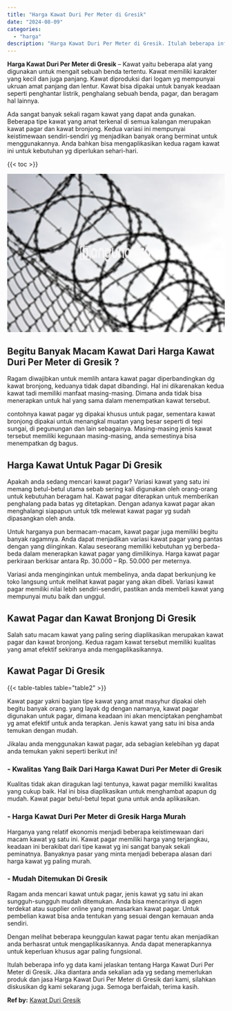 ```yaml
---
title: "Harga Kawat Duri Per Meter di Gresik"
date: "2024-08-09"
categories: 
  - "harga"
description: "Harga Kawat Duri Per Meter di Gresik. Itulah beberapa info yg data kami jelaskan tentang Harga Kawat Duri Per Meter di Gresik. Jika diantara anda sekalian ad..."
---
```


**Harga Kawat Duri Per Meter di Gresik** – Kawat yaitu beberapa alat yang digunakan untuk mengait sebuah benda tertentu. Kawat memiliki karakter yang kecil dan juga panjang. Kawat diproduksi dari logam yg mempunyai ukruan amat panjang dan lentur. Kawat bisa dipakai untuk banyak keadaan seperti penghantar listrik, penghalang sebuah benda, pagar, dan beragam hal lainnya.

Ada sangat banyak sekali ragam kawat yang dapat anda gunakan. Beberapa tipe kawat yang amat terkenal di semua kalangan merupakan kawat pagar dan kawat bronjong. Kedua variasi ini mempunyai keistimewaan sendiri-sendiri yg menjadikan banyak orang berminat untuk menggunakannya. Anda bahkan bisa mengaplikasikan kedua ragam kawat ini untuk kebutuhan yg diperlukan sehari-hari.

{{< toc >}}

![Harga Kawat Duri Per Meter di Gresik](/images/jual-kawat-murah39.png)

## Begitu Banyak Macam Kawat Dari Harga Kawat Duri Per Meter di Gresik ?

Ragam diwajibkan untuk memlih antara kawat pagar diperbandingkan dg kawat bronjong, keduanya tidak dapat dibandingi. Hal ini dikarenakan kedua kawat tadi memiliki manfaat masing-masing. Dimana anda tidak bisa menerapkan untuk hal yang sama dalam menempatkan kawat tersebut.

contohnya kawat pagar yg dipakai khusus untuk pagar, sementara kawat bronjong dipakai untuk menangkal muatan yang besar seperti di tepi sungai, di pegunungan dan lain sebagainya. Masing-masing jenis kawat tersebut memiliki kegunaan masing-masing, anda semestinya bisa menempatkan dg bagus.

## Harga Kawat Untuk Pagar Di Gresik

Apakah anda sedang mencari kawat pagar? Variasi kawat yang satu ini memang betul-betul utama sebab sering kali digunakan oleh orang-orang untuk kebutuhan beragam hal. Kawat pagar diterapkan untuk memberikan penghalang pada batas yg ditetapkan. Dengan adanya kawat pagar akan menghalangi siapapun untuk tdk melewat kawat pagar yg sudah dipasangkan oleh anda.

Untuk harganya pun bermacam-macam, kawat pagar juga memiliki begitu banyak ragamnya. Anda dapat menjadikan variasi kawat pagar yang pantas dengan yang diinginkan. Kalau seseorang memiliki kebutuhan yg berbeda-beda dalam menerapkan kawat pagar yang dimilikinya. Harga kawat pagar perkiraan berkisar antara Rp. 30.000 – Rp. 50.000 per meternya.

Variasi anda menginginkan untuk membelinya, anda dapat berkunjung ke toko langsung untuk melihat kawat pagar yang akan dibeli. Variasi kawat pagar memiliki nilai lebih sendiri-sendiri, pastikan anda membeli kawat yang mempunyai mutu baik dan unggul.

## Kawat Pagar dan Kawat Bronjong Di Gresik

Salah satu macam kawat yang paling sering diaplikasikan merupakan kawat pagar dan kawat bronjong. Kedua ragam kawat tersebut memiliki kualitas yang amat efektif sekiranya anda mengaplikasikannya.

## Kawat Pagar Di Gresik

{{< table-tables table="table2" >}}

Kawat pagar yakni bagian tipe kawat yang amat masyhur dipakai oleh begitu banyak orang. yang layak dg dengan namanya, kawat pagar digunakan untuk pagar, dimana keadaan ini akan menciptakan penghambat yg amat efektif untuk anda terapkan. Jenis kawat yang satu ini bisa anda temukan dengan mudah.

Jikalau anda menggunakan kawat pagar, ada sebagian kelebihan yg dapat anda temukan yakni seperti berikut ini!

### \- Kwalitas Yang Baik Dari Harga Kawat Duri Per Meter di Gresik

Kualitas tidak akan diragukan lagi tentunya, kawat pagar memiliki kwalitas yang cukup baik. Hal ini bisa diaplikasikan untuk menghambat apapun dg mudah. Kawat pagar betul-betul tepat guna untuk anda aplikasikan.

### \- Harga Kawat Duri Per Meter di Gresik Harga Murah

Harganya yang relatif ekonomis menjadi beberapa keistimewaan dari macam kawat yg satu ini. Kawat pagar memiliki harga yang terjangkau, keadaan ini berakibat dari tipe kawat yg ini sangat banyak sekali peminatnya. Banyaknya pasar yang minta menjadi beberapa alasan dari harga kawat yg paling murah.

### \- Mudah Ditemukan Di Gresik

Ragam anda mencari kawat untuk pagar, jenis kawat yg satu ini akan sungguh-sungguh mudah ditemukan. Anda bisa mencarinya di agen terdekat atau supplier online yang memasarkan kawat pagar. Untuk pembelian kawat bisa anda tentukan yang sesuai dengan kemauan anda sendiri.

Dengan melihat beberapa keunggulan kawat pagar tentu akan menjadikan anda berhasrat untuk mengaplikasikannya. Anda dapat menerapkannya untuk keperluan khusus agar paling fungsional.

Itulah beberapa info yg data kami jelaskan tentang Harga Kawat Duri Per Meter di Gresik. Jika diantara anda sekalian ada yg sedang memerlukan produk dan jasa Harga Kawat Duri Per Meter di Gresik dari kami, silahkan diskusikan dg kami sekarang juga. Semoga berfaidah, terima kasih.

**Ref by:** [Kawat Duri Gresik](https://id.wikipedia.org/wiki/Kawat)
